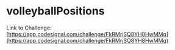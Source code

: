 # volleyballPositions

Link to Challenge: [https://app.codesignal.com/challenge/FkRMrjSQ8YH8HwMMq](https://app.codesignal.com/challenge/FkRMrjSQ8YH8HwMMq)
